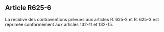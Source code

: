 Article R625-6
----
La récidive des contraventions prévues aux articles R. 625-2 et R. 625-3 est
réprimée conformément aux articles 132-11 et 132-15.

